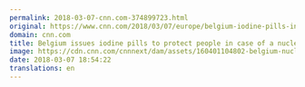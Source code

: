 ```yaml
---
permalink: 2018-03-07-cnn.com-374899723.html
original: https://www.cnn.com/2018/03/07/europe/belgium-iodine-pills-intl/index.html
domain: cnn.com
title: Belgium issues iodine pills to protect people in case of a nuclear accident
image: https://cdn.cnn.com/cnnnext/dam/assets/160401104802-belgium-nuclear-terror-field-pkg-00023602-super-tease.jpg
date: 2018-03-07 18:54:22
translations: en
---
```


